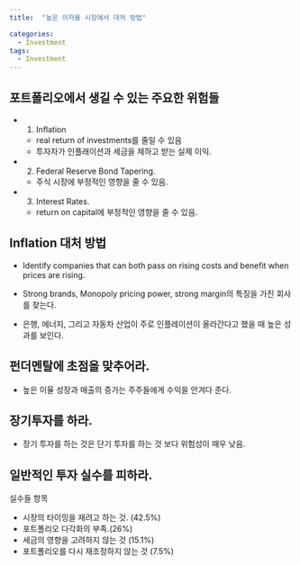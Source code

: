 ```yaml
---
title:  "높은 이자율 시장에서 대처 방법"

categories:
  - Investment 
tags:
  - Investment
---
```


## 포트폴리오에서 생길 수 있는 주요한 위험들

- 1. Inflation
    - real return of investments를 줄일 수 있음
    - 투자자가 인플래이션과 세금을 제하고 받는 실제 이익.
- 2. Federal Reserve Bond Tapering.
    - 주식 시장에 부정적인 영향을 줄 수 있음.
- 3. Interest Rates.
    - return on capital에 부정적인 영향을 줄 수 있음.

## Inflation 대처 방법

- Identify companies that can both pass on rising costs and benefit when prices are rising.

- Strong brands, Monopoly pricing power, strong margin의 특징을 가진 회사를 찾는다.

- 은행, 에너지, 그리고 자동차 산업이 주로 인플레이션이 올라간다고 했을 때 높은 성과를 보인다.

## 펀더멘탈에 초점을 맞추어라.

- 높은 이율 성장과 매출의 증가는 주주들에게 수익을 안겨다 준다.

## 장기투자를 하라.

- 장기 투자를 하는 것은 단기 투자를 하는 것 보다 위험성이 매우 낮음.

## 일반적인 투자 실수를 피하라.

실수들 항목

- 시장의 타이밍을 재려고 하는 것. (42.5%)
- 포트폴리오 다각화의 부족.(26%)
- 세금의 영향을 고려하지 않는 것 (15.1%)
- 포트폴리오를 다시 재조정하지 않는 것 (7.5%)